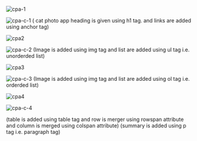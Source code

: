 ![cpa-1](https://github.com/ThakareSakshi/cat_photo_app/assets/86354291/38a8246c-0c7c-4708-8989-bab24ec7327f)

![cpa-c-1](https://github.com/ThakareSakshi/cat_photo_app/assets/86354291/66e9d3c7-ab08-4b6e-97cc-7e4e2efb9912)
( cat photo app heading is given using h1 tag. and links are added using anchor tag)

![cpa2](https://github.com/ThakareSakshi/cat_photo_app/assets/86354291/2d6b0a2d-7cbb-418e-8166-f2819b0ce3e1)

![cpa-c-2](https://github.com/ThakareSakshi/cat_photo_app/assets/86354291/fcb52072-61ae-4d7b-958e-a25971828db5)
(Image is added using img tag  and list are added using ul tag i.e. unorderded list)

![cpa3](https://github.com/ThakareSakshi/cat_photo_app/assets/86354291/6704c10d-2d8d-4775-903d-4b092b4e59b2)

![cpa-c-3](https://github.com/ThakareSakshi/cat_photo_app/assets/86354291/effdf732-a295-4398-848f-f6d72fa17067)
(Image is added using img tag  and list are added using ol tag i.e. orderded list)

![cpa4](https://github.com/ThakareSakshi/cat_photo_app/assets/86354291/ffdede5f-6ff5-4eb2-af43-19850894c55f)

![cpa-c-4](https://github.com/ThakareSakshi/cat_photo_app/assets/86354291/8ab6d99f-44a9-44a5-93a8-86f0dbfc221c)

(table is added using table tag and row is merger using rowspan attribute and column is merged using colspan attribute)
 (summary is added using p tag i.e. paragraph tag)
